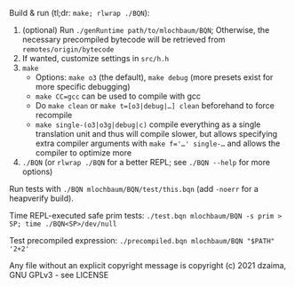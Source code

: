 Build & run (tl;dr: `make; rlwrap ./BQN`):

1. (optional) Run `./genRuntime path/to/mlochbaum/BQN`; Otherwise, the necessary precompiled bytecode will be retrieved from `remotes/origin/bytecode`
2. If wanted, customize settings in `src/h.h`
3. `make`
    - Options: `make o3` (the default), `make debug` (more presets exist for more specific debugging)
    - `make CC=gcc` can be used to compile with gcc
    - Do `make clean` or `make t=[o3|debug|…] clean` beforehand to force recompile
    - `make single-(o3|o3g|debug|c)` compile everything as a single translation unit and thus will compile slower, but allows specifying extra compiler arguments with `make f='…' single-…` and allows the compiler to optimize more
4. `./BQN` (or `rlwrap ./BQN` for a better REPL; see `./BQN --help` for more options)

Run tests with `./BQN mlochbaum/BQN/test/this.bqn` (add `-noerr` for a heapverify build).

Time REPL-executed safe prim tests: `./test.bqn mlochbaum/BQN -s prim > SP; time ./BQN<SP>/dev/null`

Test precompiled expression: `./precompiled.bqn mlochbaum/BQN "$PATH" '2+2'`

Any file without an explicit copyright message is copyright (c) 2021 dzaima, GNU GPLv3 - see LICENSE